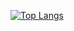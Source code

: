 [![Top Langs](https://github-readme-stats.vercel.app/api/top-langs/?username=dedousi&layout=donut&theme=tokyonight)](https://github.com/anuraghazra/github-readme-stats)
